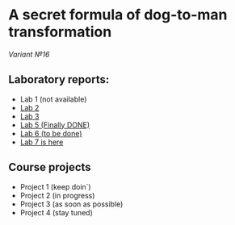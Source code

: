 # A secret formula of dog-to-man transformation 

*Variant №16*

## Laboratory reports:
- Lab 1 (not available)
- [Lab 2](https://github.com/box1t/MAILABS/tree/main/lab2)
- [Lab 3](https://github.com/box1t/MAILABS/tree/main/lab3)
- [Lab 5 (Finally DONE)](https://github.com/box1t/MAILABS/blob/main/lab5/labb5.pdf)
- [Lab 6 (to be done)](https://github.com/box1t/MAILABS/tree/main/lab3)
- [Lab 7 is here](https://github.com/box1t/MAILABS/blob/main/lab7/lab7.pdf)

## Course projects 
- Project 1 (keep doin`)
- Project 2 (in progress)
- Project 3 (as soon as possible)
- Project 4 (stay tuned)
